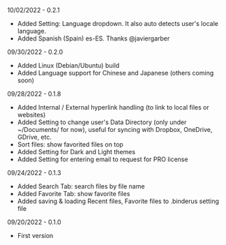 10/02/2022 - 0.2.1
- Added Setting: Language dropdown. It also auto detects user's locale language.
- Added Spanish (Spain) es-ES. Thanks @javiergarber

09/30/2022 - 0.2.0
- Added Linux (Debian/Ubuntu) build
- Added Language support for Chinese and Japanese (others coming soon)

09/28/2022 - 0.1.8
- Added Internal / External hyperlink handling (to link to local files or websites)
- Added Setting to change user's Data Directory (only under ~/Documents/ for now), useful for syncing with Dropbox, OneDrive, GDrive, etc.
- Sort files: show favorited files on top
- Added Setting for Dark and Light themes
- Added Setting for entering email to request for PRO license

09/24/2022 - 0.1.3
- Added Search Tab: search files by file name
- Added Favorite Tab: show favorite files
- Added saving & loading Recent files, Favorite files to .binderus setting file

09/20/2022 - 0.1.0
- First version
